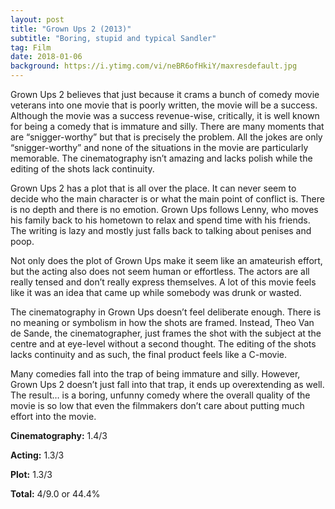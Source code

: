 ```yaml
---
layout: post
title: "Grown Ups 2 (2013)"
subtitle: "Boring, stupid and typical Sandler"
tag: Film
date: 2018-01-06
background: https://i.ytimg.com/vi/neBR6ofHkiY/maxresdefault.jpg
---
```

Grown Ups 2 believes that just because it crams a bunch of comedy movie veterans into one movie that is poorly written, the movie will be a success. Although the movie was a success revenue-wise, critically, it is well known for being a comedy that is immature and silly. There are many moments that are “snigger-worthy” but that is precisely the problem. All the jokes are only “snigger-worthy” and none of the situations in the movie are particularly memorable. The cinematography isn’t amazing and lacks polish while the editing of the shots lack continuity.

Grown Ups 2 has a plot that is all over the place. It can never seem to decide who the main character is or what the main point of conflict is. There is no depth and there is no emotion. Grown Ups follows Lenny, who moves his family back to his hometown to relax and spend time with his friends. The writing is lazy and mostly just falls back to talking about penises and poop.

Not only does the plot of Grown Ups make it seem like an amateurish effort, but the acting also does not seem human or effortless. The actors are all really tensed and don’t really express themselves. A lot of this movie feels like it was an idea that came up while somebody was drunk or wasted. 

The cinematography in Grown Ups doesn’t feel deliberate enough. There is no meaning or symbolism in how the shots are framed. Instead, Theo Van de Sande, the cinematographer, just frames the shot with the subject at the centre and at eye-level without a second thought. The editing of the shots lacks continuity and as such, the final product feels like a C-movie.

Many comedies fall into the trap of being immature and silly. However, Grown Ups 2 doesn’t just fall into that trap, it ends up overextending as well. The result… is a boring, unfunny comedy where the overall quality of the movie is so low that even the filmmakers don’t care about putting much effort into the movie.

**Cinematography:** 1.4/3

**Acting:** 1.3/3

**Plot:** 1.3/3

**Total:** 4/9.0 or 44.4%
